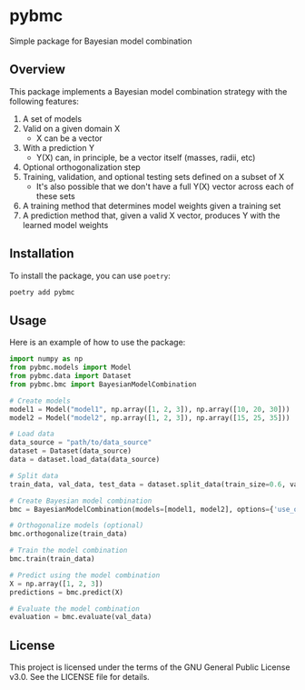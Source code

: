 # pybmc
Simple package for Bayesian model combination

## Overview
This package implements a Bayesian model combination strategy with the following features:
1. A set of models
2. Valid on a given domain X
   - X can be a vector
3. With a prediction Y
   - Y(X) can, in principle, be a vector itself (masses, radii, etc)
4. Optional orthogonalization step
5. Training, validation, and optional testing sets defined on a subset of X
   - It's also possible that we don't have a full Y(X) vector across each of these sets
6. A training method that determines model weights given a training set
7. A prediction method that, given a valid X vector, produces Y with the learned model weights

## Installation
To install the package, you can use `poetry`:

```sh
poetry add pybmc
```

## Usage
Here is an example of how to use the package:

```python
import numpy as np
from pybmc.models import Model
from pybmc.data import Dataset
from pybmc.bmc import BayesianModelCombination

# Create models
model1 = Model("model1", np.array([1, 2, 3]), np.array([10, 20, 30]))
model2 = Model("model2", np.array([1, 2, 3]), np.array([15, 25, 35]))

# Load data
data_source = "path/to/data_source"
dataset = Dataset(data_source)
data = dataset.load_data(data_source)

# Split data
train_data, val_data, test_data = dataset.split_data(train_size=0.6, val_size=0.2, test_size=0.2)

# Create Bayesian model combination
bmc = BayesianModelCombination(models=[model1, model2], options={'use_orthogonalization': True})

# Orthogonalize models (optional)
bmc.orthogonalize(train_data)

# Train the model combination
bmc.train(train_data)

# Predict using the model combination
X = np.array([1, 2, 3])
predictions = bmc.predict(X)

# Evaluate the model combination
evaluation = bmc.evaluate(val_data)
```

## License
This project is licensed under the terms of the GNU General Public License v3.0. See the LICENSE file for details.
